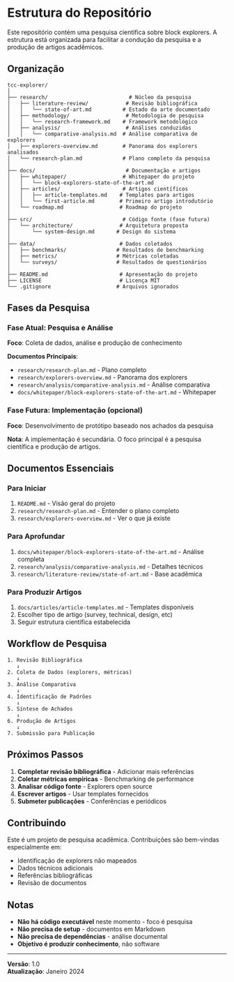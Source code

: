 # Estrutura do Repositório

Este repositório contém uma pesquisa científica sobre block explorers. A estrutura está organizada para facilitar a condução da pesquisa e a produção de artigos acadêmicos.

## Organização

```
tcc-explorer/
│
├── research/                          # Núcleo da pesquisa
│   ├── literature-review/            # Revisão bibliográfica
│   │   └── state-of-art.md          # Estado da arte documentado
│   ├── methodology/                  # Metodologia de pesquisa
│   │   └── research-framework.md    # Framework metodológico
│   ├── analysis/                     # Análises conduzidas
│   │   └── comparative-analysis.md  # Análise comparativa de explorers
│   ├── explorers-overview.md        # Panorama dos explorers analisados
│   └── research-plan.md             # Plano completo da pesquisa
│
├── docs/                             # Documentação e artigos
│   ├── whitepaper/                  # Whitepaper do projeto
│   │   └── block-explorers-state-of-the-art.md
│   ├── articles/                    # Artigos científicos
│   │   ├── article-templates.md    # Templates para artigos
│   │   └── first-article.md        # Primeiro artigo introdutório
│   └── roadmap.md                  # Roadmap do projeto
│
├── src/                             # Código fonte (fase futura)
│   └── architecture/               # Arquitetura proposta
│       └── system-design.md       # Design do sistema
│
├── data/                           # Dados coletados
│   ├── benchmarks/                # Resultados de benchmarking
│   ├── metrics/                   # Métricas coletadas
│   └── surveys/                   # Resultados de questionários
│
├── README.md                       # Apresentação do projeto
├── LICENSE                         # Licença MIT
└── .gitignore                     # Arquivos ignorados

```

## Fases da Pesquisa

### Fase Atual: Pesquisa e Análise
**Foco**: Coleta de dados, análise e produção de conhecimento

**Documentos Principais**:
- `research/research-plan.md` - Plano completo
- `research/explorers-overview.md` - Panorama dos explorers
- `research/analysis/comparative-analysis.md` - Análise comparativa
- `docs/whitepaper/block-explorers-state-of-the-art.md` - Whitepaper

### Fase Futura: Implementação (opcional)
**Foco**: Desenvolvimento de protótipo baseado nos achados da pesquisa

**Nota**: A implementação é secundária. O foco principal é a pesquisa científica e produção de artigos.

## Documentos Essenciais

### Para Iniciar
1. `README.md` - Visão geral do projeto
2. `research/research-plan.md` - Entender o plano completo
3. `research/explorers-overview.md` - Ver o que já existe

### Para Aprofundar
1. `docs/whitepaper/block-explorers-state-of-the-art.md` - Análise completa
2. `research/analysis/comparative-analysis.md` - Detalhes técnicos
3. `research/literature-review/state-of-art.md` - Base acadêmica

### Para Produzir Artigos
1. `docs/articles/article-templates.md` - Templates disponíveis
2. Escolher tipo de artigo (survey, technical, design, etc)
3. Seguir estrutura científica estabelecida

## Workflow de Pesquisa

```
1. Revisão Bibliográfica
   ↓
2. Coleta de Dados (explorers, métricas)
   ↓
3. Análise Comparativa
   ↓
4. Identificação de Padrões
   ↓
5. Síntese de Achados
   ↓
6. Produção de Artigos
   ↓
7. Submissão para Publicação
```

## Próximos Passos

1. **Completar revisão bibliográfica** - Adicionar mais referências
2. **Coletar métricas empíricas** - Benchmarking de performance
3. **Analisar código fonte** - Explorers open source
4. **Escrever artigos** - Usar templates fornecidos
5. **Submeter publicações** - Conferências e periódicos

## Contribuindo

Este é um projeto de pesquisa acadêmica. Contribuições são bem-vindas especialmente em:
- Identificação de explorers não mapeados
- Dados técnicos adicionais
- Referências bibliográficas
- Revisão de documentos

## Notas

- **Não há código executável** neste momento - foco é pesquisa
- **Não precisa de setup** - documentos em Markdown
- **Não precisa de dependências** - análise documental
- **Objetivo é produzir conhecimento**, não software

---

**Versão**: 1.0  
**Atualização**: Janeiro 2024
